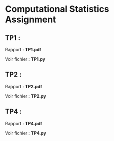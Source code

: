 # Computational Statistics Assignment

## TP1 :
Rapport : **TP1.pdf**

Voir fichier : **TP1.py**

## TP2 :
Rapport : **TP2.pdf**

Voir fichier : **TP2.py**

## TP4 :
Rapport : **TP4.pdf**

Voir fichier : **TP4.py**
